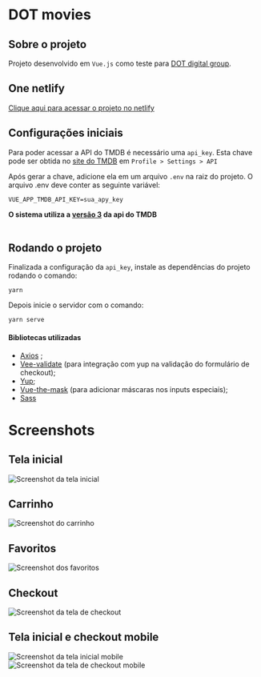 # DOT movies

## Sobre o projeto
Projeto desenvolvido em ``Vue.js`` como teste para [DOT digital group](https://dotgroup.com.br/).

## One netlify
[Clique aqui para acessar o projeto no netlify](https://agitated-joliot-2b1215.netlify.app)

## Configurações iniciais
Para poder acessar a API do TMDB é necessário uma ``api_key``. Esta chave pode ser obtida no [site do TMDB](https://www.themoviedb.org/) em ``Profile > Settings > API`` <br>

Após gerar a chave, adicione ela em um arquivo ``.env`` na raiz do projeto. O arquivo .env deve conter as seguinte variável:
```
VUE_APP_TMDB_API_KEY=sua_apy_key

```
**__O sistema utiliza a [versão 3](https://api.themoviedb.org/3) da api do TMDB__**
<br/><br/>
## Rodando o projeto
Finalizada a configuração da ``api_key``, instale as dependências do projeto rodando o comando:
```
yarn
```
Depois inicie o servidor com o comando:
```
yarn serve
```

#### Bibliotecas utilizadas
- [Axios](https://github.com/axios/axios) ;
- [Vee-validate](https://vee-validate.logaretm.com/v4/) (para integração com yup na validação do formulário de checkout);
- [Yup](https://github.com/jquense/yup);
- [Vue-the-mask](https://vuejs-tips.github.io/vue-the-mask/) (para adicionar máscaras nos inputs especiais);
- [Sass](https://sass-lang.com/)


# Screenshots

## Tela inicial
![Screenshot da tela inicial](/screenshots/home.png "Screenshot da tela inicial")
## Carrinho
![Screenshot do carrinho](/screenshots/cart.png "Screenshot ddo carrinho")
## Favoritos
![Screenshot dos favoritos](/screenshots/wishlist.png "Screenshot dos favoritos")
## Checkout
![Screenshot da tela de checkout](/screenshots/checkout.png "Screenshot da tela de checkout")
## Tela inicial e checkout mobile
![Screenshot da tela inicial mobile](/screenshots/mobile-home.png "Screenshot da tela inicial mobile")
![Screenshot da tela de checkout mobile](/screenshots/checkout-mobile.png "Screenshot da tela de checkout")

